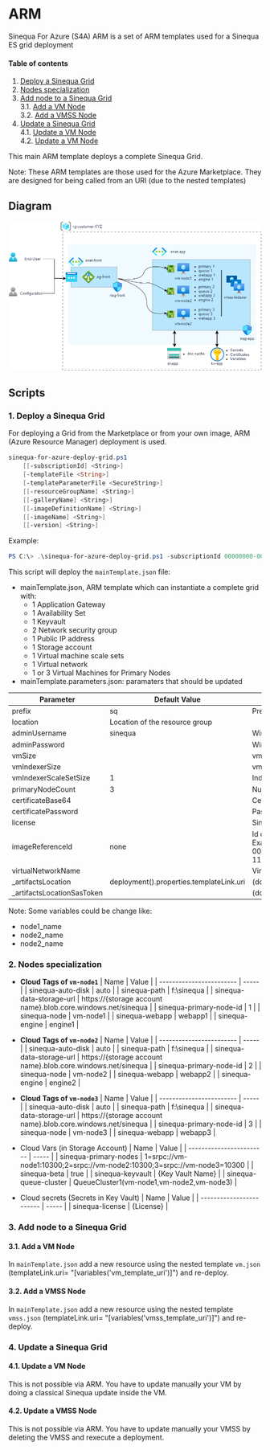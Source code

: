 # ARM

Sinequa For Azure (S4A) ARM is a set of ARM templates used for a Sinequa ES grid deployment

#### Table of contents
1. [Deploy a Sinequa Grid](#deploy)<br>
2. [Nodes specialization](#specify)<br>
3. [Add node to a Sinequa Grid](#add)<br>
   3.1. [Add a VM Node](#add_vm)<br>
   3.2. [Add a VMSS Node](#add_vmss)<br>
4. [Update a Sinequa Grid](#update)<br> 
   4.1. [Update a VM Node](#update_vm)<br>
   4.2. [Update a VM Node](#update_vmss)<br>
   
This main ARM template deploys a complete Sinequa Grid.

Note: These ARM templates are those used for the Azure Marketplace. They are designed for being called from an URI (due to the nested templates)


## Diagram

![Sinequa For Azure Deployment](images/S4A_Default_ARM.png)

## Scripts

### 1. Deploy a Sinequa Grid <a name="deploy">

For deploying a Grid from the Marketplace or from your own image, ARM (Azure Resource Manager) deployment is used.

```powershell
sinequa-for-azure-deploy-grid.ps1
    [[-subscriptionId] <String>]    
    [-templateFile <String>]    
    [-templateParameterFile <SecureString>]    
    [[-resourceGroupName] <String>]    
    [[-galleryName] <String>]    
    [[-imageDefinitionName] <String>]    
    [[-imageName] <String>]    
    [[-version] <String>]
```

Example:
```powershell
PS C:\> .\sinequa-for-azure-deploy-grid.ps1 -subscriptionId 00000000-0000-0000-0000-000000000000 -resourceGroupName sq-grid
```
This script will deploy the `mainTemplate.json` file:
* mainTemplate.json, ARM template which can instantiate a complete grid with:
  * 1 Application Gateway
  * 1 Availability Set
  * 1 Keyvault
  * 2 Network security group
  * 1 Public IP address
  * 1 Storage account
  * 1 Virtual machine scale sets
  * 1 Virtual network
  * 1 or 3 Virtual Machines for Primary Nodes
* mainTemplate.parameters.json: paramaters that should be updated

| Parameter              | Default Value                  | Description       |
| ---------------------- | ------------------------------ | ----------------- |
| prefix                 | sq                             | Prefix of object names |
| location               | Location of the resource group |
| adminUsername 	     | sinequa                        | Windows User |
| adminPassword 	     |                                | Windows User Password |
| vmSize 		         |                                | vmSize of primary nodes |
| vmIndexerSize 	     |                                | vmSize of the indexer Scale Set. Default |
| vmIndexerScaleSetSize  | 1                              | Indexer Scale Set size (instances) |
| primaryNodeCount 	     | 3                              | Number of primary nodes (1 or 3) |
| certificateBase64 	 |                                | Certificate file (pfx) in base64 format for HTTPS |
| certificatePassword    |                                | Password of the certificate |
| license                |                                | Sinequa Licence |
| imageReferenceId       | none                           | Id of the custom image to use. If empty the marketplace will be used.<br> Example: "/subscriptions/00000000-0000-0000-0000-000000000000/resourceGroups/Sinequa/providers/Microsoft.Compute/galleries/SinequaForAzure/images/sinequa-11-nightly" |
| virtualNetworkName 	 |                                | Virtual Network object |
| _artifactsLocation     | deployment().properties.templateLink.uri | (don't change) used for nested templates |
| _artifactsLocationSasToken |                            | (don't change) used for nested templates |

Note: Some variables could be change like:
* node1_name
* node2_name
* node2_name

### 2. Nodes specialization <a name="specify">

* **Cloud Tags of `vm-node1`**
    | Name                     | Value |
    | ------------------------ | ----- |
    | sinequa-auto-disk	       | auto |
	| sinequa-path		       | f:\sinequa |
	| sinequa-data-storage-url | https://{storage account name}.blob.core.windows.net/sinequa |
	| sinequa-primary-node-id  | 1 |
	| sinequa-node	           | vm-node1 |
	| sinequa-webapp 		   | webapp1 | 
	| sinequa-engine		   | engine1 |

* **Cloud Tags of `vm-node2`**
    | Name                     | Value |
    | ------------------------ | ----- |
    | sinequa-auto-disk	       | auto |
	| sinequa-path		       | f:\sinequa |
	| sinequa-data-storage-url | https://{storage account name}.blob.core.windows.net/sinequa |
	| sinequa-primary-node-id  | 2 |
	| sinequa-node	           | vm-node2 |
	| sinequa-webapp 		   | webapp2 |
	| sinequa-engine		   | engine2 |

* **Cloud Tags of `vm-node3`**
    | Name                     | Value |
    | ------------------------ | ----- |
    | sinequa-auto-disk	       | auto |
	| sinequa-path		       | f:\sinequa |
	| sinequa-data-storage-url | https://{storage account name}.blob.core.windows.net/sinequa |
	| sinequa-primary-node-id  | 3 |
	| sinequa-node	           | vm-node3 |
	| sinequa-webapp 		   | webapp3 |

* Cloud Vars (in Storage Account)
    | Name                     | Value |
    | ------------------------ | ----- |
	| sinequa-primary-nodes    | 1=srpc://vm-node1:10300;2=srpc://vm-node2:10300;3=srpc://vm-node3=10300 |
    | sinequa-beta             | true |
	| sinequa-keyvault 	       | {Key Vault Name} |
	| sinequa-queue-cluster    | QueueCluster1(vm-node1,vm-node2,vm-node3) |
	
* Cloud secrets (Secrets in Key Vault)
    | Name                     | Value |
    | ------------------------ | ----- |
	| sinequa-license		   | {License} |


### 3. Add node to a Sinequa Grid <a name="add">	
#### 3.1. Add a VM Node <a name="add_vm"> 
In `mainTemplate.json` add a new resource using the nested template `vm.json` (templateLink.uri= "[variables('vm_template_uri')]") and re-deploy.

#### 3.2. Add a VMSS Node <a name="add_vmss"> 
In `mainTemplate.json` add a new resource using the nested template `vmss.json` (templateLink.uri= "[variables('vmss_template_uri')]") and re-deploy.

### 4. Update a Sinequa Grid <a name="update"> 
#### 4.1. Update a VM Node <a name="update_vm">   
This is not possible via ARM. You have to update manually your VM by doing a classical Sinequa update inside the VM.

#### 4.2. Update a VMSS Node <a name="update_vmss">    
This is not possible via ARM. You have to update manually your VMSS by deleting the VMSS and rexecute a deployment.

